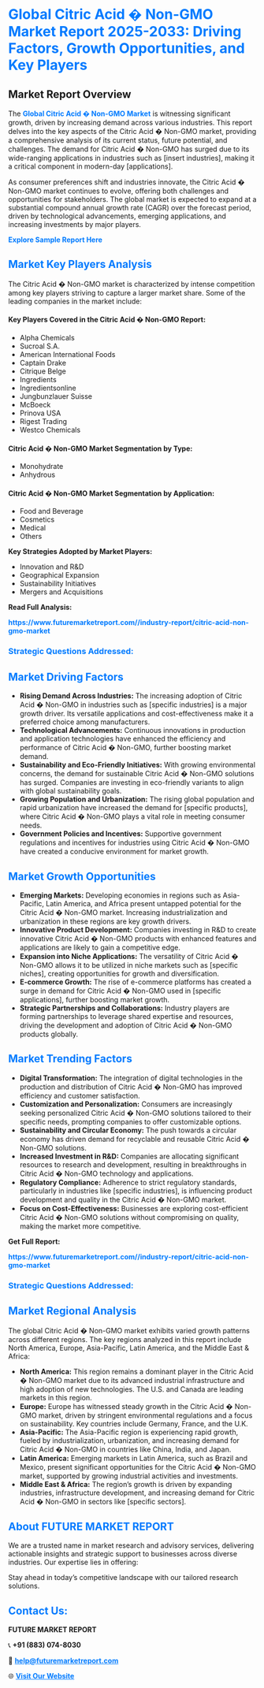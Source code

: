 <h1 style="color: #007BFF;">Global Citric Acid � Non-GMO Market Report 2025-2033: Driving Factors, Growth Opportunities, and Key Players</h1>

<section id="overview">
<h2>Market Report Overview</h2>
<p>The <a href="https://www.futuremarketreport.com//industry-report/citric-acid-non-gmo-market" style="color: #007BFF; text-decoration: none;"><strong>Global Citric Acid � Non-GMO Market</strong></a> is witnessing significant growth, driven by increasing demand across various industries. This report delves into the key aspects of the Citric Acid � Non-GMO market, providing a comprehensive analysis of its current status, future potential, and challenges. The demand for Citric Acid � Non-GMO has surged due to its wide-ranging applications in industries such as [insert industries], making it a critical component in modern-day [applications].</p>
<p>As consumer preferences shift and industries innovate, the Citric Acid � Non-GMO market continues to evolve, offering both challenges and opportunities for stakeholders. The global market is expected to expand at a substantial compound annual growth rate (CAGR) over the forecast period, driven by technological advancements, emerging applications, and increasing investments by major players.</p>
</section>

<section id="overview">
<p><a href="https://www.futuremarketreport.com//request-sample/reportId=84956" style="color: #007BFF; text-decoration: none;"><strong>Explore Sample Report Here</strong></a></p>
</section>

<section id="key-players">
<h2 style="color: #007BFF;">Market Key Players Analysis</h2>
<p>The Citric Acid � Non-GMO market is characterized by intense competition among key players striving to capture a larger market share. Some of the leading companies in the market include:</p>
<h4>Key Players Covered in the Citric Acid � Non-GMO Report:</h4>
<ul><li>Alpha Chemicals</li><li>Sucroal S.A.</li><li>American International Foods</li><li>Captain Drake</li><li>Citrique Belge</li><li>Ingredients</li><li>Ingredientsonline</li><li>Jungbunzlauer Suisse</li><li>McBoeck</li><li>Prinova USA</li><li>Rigest Trading</li><li>Westco Chemicals</li></ul>
<h4>Citric Acid � Non-GMO Market Segmentation by Type:</h4>
<ul><li>Monohydrate</li><li>Anhydrous</li></ul>

<h4>Citric Acid � Non-GMO Market Segmentation by Application:</h4>
<ul><li>Food and Beverage</li><li>Cosmetics</li><li>Medical</li><li>Others</li></ul>
<p><strong>Key Strategies Adopted by Market Players:</strong></p>
<ul>
<li>Innovation and R&D</li>
<li>Geographical Expansion</li>
<li>Sustainability Initiatives</li>
<li>Mergers and Acquisitions</li>
</ul>
</section>

<section>
<p><strong>Read Full Analysis: </strong></p><a href="https://www.futuremarketreport.com//industry-report/citric-acid-non-gmo-market" style="color: #007BFF; text-decoration: none;"><strong>https://www.futuremarketreport.com//industry-report/citric-acid-non-gmo-market</strong></a>
<h3 style="color: #007BFF;">Strategic Questions Addressed:</h3>
</section>

<section id="driving-factors">
<h2 style="color: #007BFF;">Market Driving Factors</h2>
<ul>
<li><strong>Rising Demand Across Industries:</strong> The increasing adoption of Citric Acid � Non-GMO in industries such as [specific industries] is a major growth driver. Its versatile applications and cost-effectiveness make it a preferred choice among manufacturers.</li>
<li><strong>Technological Advancements:</strong> Continuous innovations in production and application technologies have enhanced the efficiency and performance of Citric Acid � Non-GMO, further boosting market demand.</li>
<li><strong>Sustainability and Eco-Friendly Initiatives:</strong> With growing environmental concerns, the demand for sustainable Citric Acid � Non-GMO solutions has surged. Companies are investing in eco-friendly variants to align with global sustainability goals.</li>
<li><strong>Growing Population and Urbanization:</strong> The rising global population and rapid urbanization have increased the demand for [specific products], where Citric Acid � Non-GMO plays a vital role in meeting consumer needs.</li>
<li><strong>Government Policies and Incentives:</strong> Supportive government regulations and incentives for industries using Citric Acid � Non-GMO have created a conducive environment for market growth.</li>
</ul>
</section>

<section id="growth-opportunities">
<h2 style="color: #007BFF;">Market Growth Opportunities</h2>
<ul>
<li><strong>Emerging Markets:</strong> Developing economies in regions such as Asia-Pacific, Latin America, and Africa present untapped potential for the Citric Acid � Non-GMO market. Increasing industrialization and urbanization in these regions are key growth drivers.</li>
<li><strong>Innovative Product Development:</strong> Companies investing in R&D to create innovative Citric Acid � Non-GMO products with enhanced features and applications are likely to gain a competitive edge.</li>
<li><strong>Expansion into Niche Applications:</strong> The versatility of Citric Acid � Non-GMO allows it to be utilized in niche markets such as [specific niches], creating opportunities for growth and diversification.</li>
<li><strong>E-commerce Growth:</strong> The rise of e-commerce platforms has created a surge in demand for Citric Acid � Non-GMO used in [specific applications], further boosting market growth.</li>
<li><strong>Strategic Partnerships and Collaborations:</strong> Industry players are forming partnerships to leverage shared expertise and resources, driving the development and adoption of Citric Acid � Non-GMO products globally.</li>
</ul>
</section>

<section id="trending-factors">
<h2 style="color: #007BFF;">Market Trending Factors</h2>
<ul>
<li><strong>Digital Transformation:</strong> The integration of digital technologies in the production and distribution of Citric Acid � Non-GMO has improved efficiency and customer satisfaction.</li>
<li><strong>Customization and Personalization:</strong> Consumers are increasingly seeking personalized Citric Acid � Non-GMO solutions tailored to their specific needs, prompting companies to offer customizable options.</li>
<li><strong>Sustainability and Circular Economy:</strong> The push towards a circular economy has driven demand for recyclable and reusable Citric Acid � Non-GMO solutions.</li>
<li><strong>Increased Investment in R&D:</strong> Companies are allocating significant resources to research and development, resulting in breakthroughs in Citric Acid � Non-GMO technology and applications.</li>
<li><strong>Regulatory Compliance:</strong> Adherence to strict regulatory standards, particularly in industries like [specific industries], is influencing product development and quality in the Citric Acid � Non-GMO market.</li>
<li><strong>Focus on Cost-Effectiveness:</strong> Businesses are exploring cost-efficient Citric Acid � Non-GMO solutions without compromising on quality, making the market more competitive.</li>
</ul>
</section>

<section>
<p><strong>Get Full Report: </strong></p><a href="https://www.futuremarketreport.com//industry-report/citric-acid-non-gmo-market" style="color: #007BFF; text-decoration: none;"><strong>https://www.futuremarketreport.com//industry-report/citric-acid-non-gmo-market</strong></a>
<h3 style="color: #007BFF;">Strategic Questions Addressed:</h3>
</section>


<section id="regional-analysis">
<h2 style="color: #007BFF;">Market Regional Analysis</h2>
<p>The global Citric Acid � Non-GMO market exhibits varied growth patterns across different regions. The key regions analyzed in this report include North America, Europe, Asia-Pacific, Latin America, and the Middle East & Africa:</p>
<ul>
<li><strong>North America:</strong> This region remains a dominant player in the Citric Acid � Non-GMO market due to its advanced industrial infrastructure and high adoption of new technologies. The U.S. and Canada are leading markets in this region.</li>
<li><strong>Europe:</strong> Europe has witnessed steady growth in the Citric Acid � Non-GMO market, driven by stringent environmental regulations and a focus on sustainability. Key countries include Germany, France, and the U.K.</li>
<li><strong>Asia-Pacific:</strong> The Asia-Pacific region is experiencing rapid growth, fueled by industrialization, urbanization, and increasing demand for Citric Acid � Non-GMO in countries like China, India, and Japan.</li>
<li><strong>Latin America:</strong> Emerging markets in Latin America, such as Brazil and Mexico, present significant opportunities for the Citric Acid � Non-GMO market, supported by growing industrial activities and investments.</li>
<li><strong>Middle East & Africa:</strong> The region’s growth is driven by expanding industries, infrastructure development, and increasing demand for Citric Acid � Non-GMO in sectors like [specific sectors].</li>
</ul>
</section>

<footer>
<h2 style="color: #007BFF;">About FUTURE MARKET REPORT</h2>
<p>We are a trusted name in market research and advisory services, delivering actionable insights and strategic support to businesses across diverse industries. Our expertise lies in offering:</p>

<p>Stay ahead in today’s competitive landscape with our tailored research solutions.</p>

<h2 style="color: #007BFF;">Contact Us:</h2>
<p><strong>FUTURE MARKET REPORT</strong></p>
<p>📞 <strong>+91 (883) 074-8030</strong></p>
<p>📧 <strong><a href="mailto:help@futuremarketreport.com" style="color: #007BFF;">help@futuremarketreport.com</a></strong></p>
<p>🌐 <strong><a href="https://www.futuremarketreport.com/" style="color: #007BFF;">Visit Our Website</a></strong></p>
</footer>